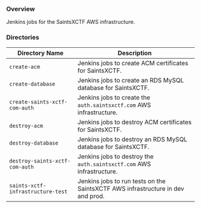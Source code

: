 ### Overview

Jenkins jobs for the SaintsXCTF AWS infrastructure.

### Directories

| Directory Name                     | Description                                                                      |
|------------------------------------|----------------------------------------------------------------------------------|
| `create-acm`                       | Jenkins jobs to create ACM certificates for SaintsXCTF.                          |
| `create-database`                  | Jenkins jobs to create an RDS MySQL database for SaintsXCTF.                     |
| `create-saints-xctf-com-auth`      | Jenkins jobs to create the `auth.saintsxctf.com` AWS infrastructure.             |
| `destroy-acm`                      | Jenkins jobs to destroy ACM certificates for SaintsXCTF.                         |
| `destroy-database`                 | Jenkins jobs to destroy an RDS MySQL database for SaintsXCTF.                    |
| `destroy-saints-xctf-com-auth`     | Jenkins jobs to destroy the `auth.saintsxctf.com` AWS infrastructure.            |
| `saints-xctf-infrastructure-test`  | Jenkins jobs to run tests on the SaintsXCTF AWS infrastructure in dev and prod.  |